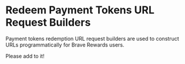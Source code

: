 # Redeem Payment Tokens URL Request Builders

Payment tokens redemption URL request builders are used to construct URLs programmatically for Brave Rewards users.

Please add to it!
